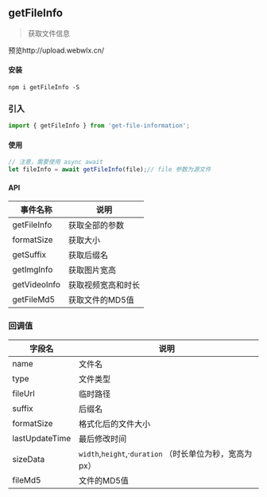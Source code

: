 ## **getFileInfo**

> 获取文件信息

预览http://upload.webwlx.cn/

#### 安装

``` shell
npm i getFileInfo -S
```

### 引入

``` js
import { getFileInfo } from 'get-file-information';
```

#### 使用

``` js
// 注意，需要使用 async await
let fileInfo = await getFileInfo(file);// file 参数为源文件
```

#### API

| 事件名称     | 说明               |
| ------------ | ------------------ |
| getFileInfo  | 获取全部的参数     |
| formatSize   | 获取大小           |
| getSuffix    | 获取后缀名         |
| getImgInfo   | 获取图片宽高       |
| getVideoInfo | 获取视频宽高和时长 |
| getFileMd5   | 获取文件的MD5值    |

### 回调值

| 字段名         | 说明                                                    |
| -------------- | ------------------------------------------------------- |
| name           | 文件名                                                  |
| type           | 文件类型                                                |
| fileUrl        | 临时路径                                                |
| suffix         | 后缀名                                                  |
| formatSize     | 格式化后的文件大小                                      |
| lastUpdateTime | 最后修改时间                                            |
| sizeData       | `width`,`height`,·`duration` （时长单位为秒，宽高为px） |
| fileMd5        | 文件的MD5值                                             |

